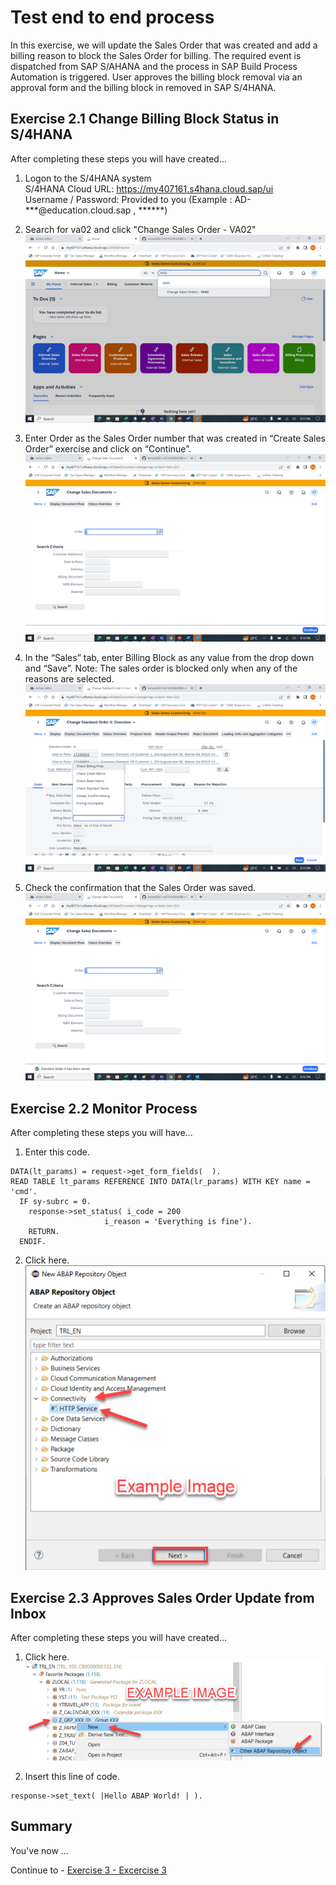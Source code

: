 # Test end to end process

In this exercise, we will update the Sales Order that was created and add a billing reason to block the Sales Order for billing. The required event is dispatched from SAP S/AHANA and the process in SAP Build Process Automation is triggered. User approves the billing block removal via an approval form and the billing block in removed in  SAP S/4HANA.

## Exercise 2.1 Change Billing Block Status in S/4HANA

After completing these steps you will have created...

1. Logon to the S/4HANA system
<br>S/4HANA Cloud URL: https://my407161.s4hana.cloud.sap/ui
<br>Username / Password: Provided to you (Example : AD-***@education.cloud.sap , ******)

2.	Search for va02 and click "Change Sales Order - VA02"
<br>![](/exercises/4_RunProcess/images/VA02.png)

3. Enter Order as the Sales Order number that was created in “Create Sales Order” exercise and click on “Continue”.
<br>![](/exercises/4_RunProcess/images/EnterSOToEdit.png)

4. In the “Sales” tab, enter Billing Block as any value from the drop down and “Save”. Note: The sales order is blocked only when any of the reasons are selected.
<br>![](/exercises/4_RunProcess/images/UpdateBillingBlock.png)

5. Check the confirmation that the Sales Order was saved.
<br>![](/exercises/4_RunProcess/images/ConfirmUpdateSO.png)


## Exercise 2.2 Monitor Process

After completing these steps you will have...

1.	Enter this code.
```abap
DATA(lt_params) = request->get_form_fields(  ).
READ TABLE lt_params REFERENCE INTO DATA(lr_params) WITH KEY name = 'cmd'.
  IF sy-subrc = 0.
    response->set_status( i_code = 200
                     i_reason = 'Everything is fine').
    RETURN.
  ENDIF.

```

2.	Click here.
<br>![](/exercises/ex2/images/02_02_0010.png)
## Exercise 2.3 Approves Sales Order Update from Inbox
After completing these steps you will have created...

1. Click here.
<br>![](/exercises/ex2/images/02_01_0010.png)

2.	Insert this line of code.
```abap
response->set_text( |Hello ABAP World! | ). 
```

## Summary

You've now ...

Continue to - [Exercise 3 - Excercise 3 ](../ex3/README.md)
